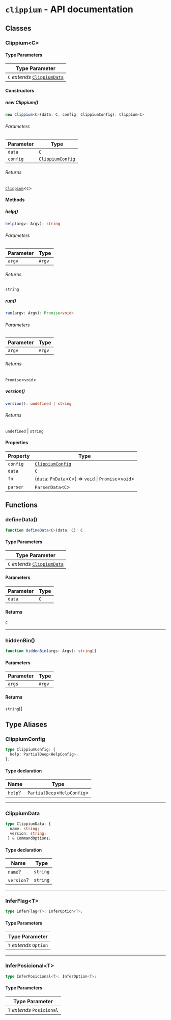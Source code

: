 # `clippium` - API documentation

## Classes

### Clippium\<C\>

#### Type Parameters

| Type Parameter |
| ------ |
| `C` *extends* [`ClippiumData`](#clippiumdata) |

#### Constructors

##### new Clippium()

```ts
new Clippium<C>(data: C, config: ClippiumConfig): Clippium<C>
```

###### Parameters

| Parameter | Type |
| ------ | ------ |
| `data` | `C` |
| `config` | [`ClippiumConfig`](#clippiumconfig) |

###### Returns

[`Clippium`](#clippiumc)\<`C`\>

#### Methods

##### help()

```ts
help(argv: Argv): string
```

###### Parameters

| Parameter | Type |
| ------ | ------ |
| `argv` | `Argv` |

###### Returns

`string`

##### run()

```ts
run(argv: Argv): Promise<void>
```

###### Parameters

| Parameter | Type |
| ------ | ------ |
| `argv` | `Argv` |

###### Returns

`Promise`\<`void`\>

##### version()

```ts
version(): undefined | string
```

###### Returns

`undefined` \| `string`

#### Properties

| Property | Type |
| ------ | ------ |
| `config` | [`ClippiumConfig`](#clippiumconfig) |
| `data` | `C` |
| `fn` | (`data`: `FnData`\<`C`\>) => `void` \| `Promise`\<`void`\> |
| `parser` | `ParserData`\<`C`\> |

## Functions

### defineData()

```ts
function defineData<C>(data: C): C
```

#### Type Parameters

| Type Parameter |
| ------ |
| `C` *extends* [`ClippiumData`](#clippiumdata) |

#### Parameters

| Parameter | Type |
| ------ | ------ |
| `data` | `C` |

#### Returns

`C`

***

### hiddenBin()

```ts
function hiddenBin(args: Argv): string[]
```

#### Parameters

| Parameter | Type |
| ------ | ------ |
| `args` | `Argv` |

#### Returns

`string`[]

## Type Aliases

### ClippiumConfig

```ts
type ClippiumConfig: {
  help: PartialDeep<HelpConfig>;
};
```

#### Type declaration

| Name | Type |
| ------ | ------ |
| `help`? | `PartialDeep`\<`HelpConfig`\> |

***

### ClippiumData

```ts
type ClippiumData: {
  name: string;
  version: string;
 } & CommandOptions;
```

#### Type declaration

| Name | Type |
| ------ | ------ |
| `name`? | `string` |
| `version`? | `string` |

***

### InferFlag\<T\>

```ts
type InferFlag<T>: InferOption<T>;
```

#### Type Parameters

| Type Parameter |
| ------ |
| `T` *extends* `Option` |

***

### InferPosicional\<T\>

```ts
type InferPosicional<T>: InferOption<T>;
```

#### Type Parameters

| Type Parameter |
| ------ |
| `T` *extends* `Posicional` |
